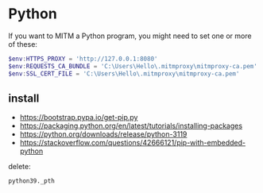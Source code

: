 # Python

If you want to MITM a Python program, you might need to set one or more of
these:

~~~ps1
$env:HTTPS_PROXY = 'http://127.0.0.1:8080'
$env:REQUESTS_CA_BUNDLE = 'C:\Users\Hello\.mitmproxy\mitmproxy-ca.pem'
$env:SSL_CERT_FILE = 'C:\Users\Hello\.mitmproxy\mitmproxy-ca.pem'
~~~

## install

- https://bootstrap.pypa.io/get-pip.py
- https://packaging.python.org/en/latest/tutorials/installing-packages
- https://python.org/downloads/release/python-3119
- https://stackoverflow.com/questions/42666121/pip-with-embedded-python

delete:

~~~
python39._pth
~~~
